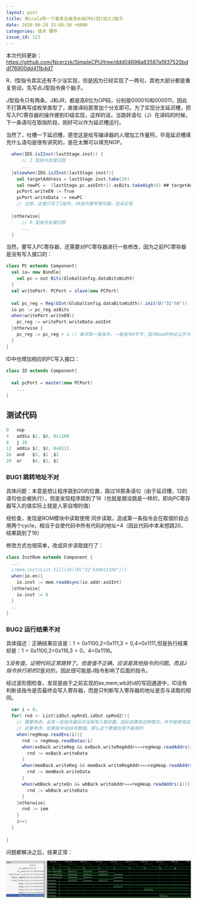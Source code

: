 ```yaml
---
layout: post
title: 用scala写一个基本五级流水线CPU(四)加入J指令
date: 2020-06-29 15:08:10 +0800
categories: 技术 硬件
issue_id: 123
---
```


本次代码更新：
https://github.com/Ncerzzk/SimpleCPU/tree/ddd04698a83587a1937520bddf76900dd411b4d7

R、I型指令其实还有不少没实现，但是因为已经实现了一两句，其他大部分都是重复劳动，先写点J型指令换个脑子。

J型指令只有两条，J和JR，都是高6位为OP码，分别是000010和000011，因此不打算再写成枚举类型了，直接译码那里加个分支即可。为了实现分支延迟槽，把写入PC寄存器的操作挪到ID级实现，这样的话，当跳转语句（J）在译码的时候，下一条语句在取指阶段，刚好可以作为延迟槽运行。

当然了，吐槽一下延迟槽，感觉这是给写编译器的人增加工作量阿，毕竟延迟槽填充什么语句是很有讲究的，是在太懒可以填充NOP。

```scala
  when(IDS.isIInst(lastStage.inst)) {
      // I 型指令处理过程
      ...
  }elsewhen(IDS.isJInst(lastStage.inst)){
    val targetAddress = lastStage.inst.take(26)
    val newPC =  (lastStage.pc.asUInt+1).asBits.takeHigh(6) ## targetAddress
    pcPort.writeEN := True
    pcPort.writeData := newPC
    // 注意，这里只写了J指令，JR指令要写寄存器，还未实现

  }otherwise{
      // R 型指令处理过程
      ...
  }
```

当然，要写入PC寄存器，还需要对PC寄存器进行一些修改，因为之前PC寄存器是没有写入接口的：

```scala
class PC extends Component{
  val io= new Bundle{
    val pc = out Bits(GlobalConfig.dataBitsWidth)
  }
  val writePort: PCPort = slave(new PCPort)

  val pc_reg = Reg(UInt(GlobalConfig.dataBitsWidth)).init(U("32'h0"))
  io.pc := pc_reg.asBits
  when(writePort.writeEN){
    pc_reg := writePort.writeData.asUInt
  }otherwise {
    pc_reg := pc_reg + 1 // 每次取一条指令，一条指令4字节，因为Rom的地址以字为单位，因此这里+1而不是+4
  }
}
```

ID中也增加相应的PC写入接口：
```scala
class ID extends Component{
    ...
  val pcPort = master(new PCPort)
    ...
}
```

## 测试代码

```c
0	nop
4	addiu $1, $0, 0x1100
8	j 20
12	addiu $2, $0, 0x0111
16	and   $3, $1 ,$2
20	or    $4, $1, $2
```

### BUG1 跳转地址不对

具体问题：本意是想让程序跳到20的位置，跳过16那条语句（由于延迟槽，12的语句也会被执行），但是发现程序跳到了16（也就是跟没跳是一样的，即向PC寄存器写入的值实际上就是人家自增的值）

经检查，发现是ROM模块中读取使用 同步读取，造成第一条指令会在取值阶段占用两个cycle，相当于会使代码中所有代码的地址+4（因此代码中本来想跳20，结果跳到了16）

修改方式也很简单，改成异步读取就行了：

```scala
class InstRom extends Component {
  ...
  //mem.init(List.fill(16)(B("32'h34011100")))
  when(io.en){
    io.inst := mem.readAsync(io.addr.asUInt)
  }otherwise{
    io.inst := 0
  }
  ...
}
```

### BUG2 运行结果不对

具体描述：正确结果应该是：$1=0x1100,$2=0x111,$3=0,$4=0x1111,但是执行结果却是：$1=0x1100,$2=0x116,$3=0，$4=0x1116。

$3没有值，证明代码正常跳转了。但是值不正确，应该是其他指令的问题。而且J指令执行前的$2是对的，因此很可能是J指令影响了后面的指令。

经过波形图检查，发现是由于之前实现的ex,mem,wb对id的写回通道中，ID没有判断该指令是否最终会写入寄存器，而是只判断写入寄存器的地址是否与读取的相同。

```scala
  var i = 0;
  for( rnd <- List(idOut.opRnd1,idOut.opRnd2)){
    // 需要考虑，会有一些指令最后并没有写入寄存器，因此如果有这种情况，并不能使用这些指令的结果
    // 还要考虑，如果指令往$0写数据，那么这个数据也是不能用的
    when(regHeap.readEns(i)){
      rnd := regHeap.readDatas(i)
      when(exBack.writeReg && exBack.writeRegAddr===regHeap.readAddrs(i)){
        rnd := exBack.writeData
      }
      when(memBack.writeReg && memBack.writeRegAddr===regHeap.readAddrs(i)){
        rnd := memBack.writeData
      }
      when(wbBack.writeEn && wbBack.writeAddr===regHeap.readAddrs(i)){
        rnd := wbBack.writeData
      }
    }otherwise{
      rnd := imm
    }
    i+=1
  }

}
```

问题都解决之后，结果正常：

![此处输入图片的描述][1]

[1]: https://raw.githubusercontent.com/Ncerzzk/MyBlog/master/img/cpu4.jpg
